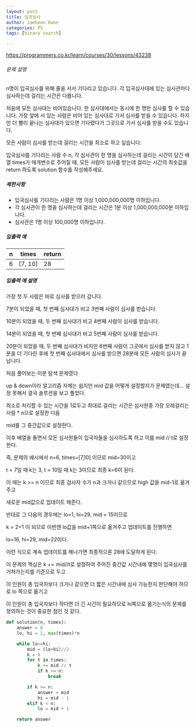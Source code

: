 ```yaml
---
layout: post
title: 입국심사
author: Jaeheon Kwon
categories: PS
tags: [binary search]

---
```


https://programmers.co.kr/learn/courses/30/lessons/43238

###### 문제 설명

n명이 입국심사를 위해 줄을 서서 기다리고 있습니다. 각 입국심사대에 있는 심사관마다 심사하는데 걸리는 시간은 다릅니다.

처음에 모든 심사대는 비어있습니다. 한 심사대에서는 동시에 한 명만 심사를 할 수 있습니다. 가장 앞에 서 있는 사람은 비어 있는 심사대로 가서 심사를 받을 수 있습니다. 하지만 더 빨리 끝나는 심사대가 있으면 기다렸다가 그곳으로 가서 심사를 받을 수도 있습니다.

모든 사람이 심사를 받는데 걸리는 시간을 최소로 하고 싶습니다.

입국심사를 기다리는 사람 수 n, 각 심사관이 한 명을 심사하는데 걸리는 시간이 담긴 배열 times가 매개변수로 주어질 때, 모든 사람이 심사를 받는데 걸리는 시간의 최솟값을 return 하도록 solution 함수를 작성해주세요.

##### 제한사항

- 입국심사를 기다리는 사람은 1명 이상 1,000,000,000명 이하입니다.
- 각 심사관이 한 명을 심사하는데 걸리는 시간은 1분 이상 1,000,000,000분 이하입니다.
- 심사관은 1명 이상 100,000명 이하입니다.

##### 입출력 예

| n    | times   | return |
| ---- | ------- | ------ |
| 6    | [7, 10] | 28     |

##### 입출력 예 설명

가장 첫 두 사람은 바로 심사를 받으러 갑니다.

7분이 되었을 때, 첫 번째 심사대가 비고 3번째 사람이 심사를 받습니다.

10분이 되었을 때, 두 번째 심사대가 비고 4번째 사람이 심사를 받습니다.

14분이 되었을 때, 첫 번째 심사대가 비고 5번째 사람이 심사를 받습니다.

20분이 되었을 때, 두 번째 심사대가 비지만 6번째 사람이 그곳에서 심사를 받지 않고 1분을 더 기다린 후에 첫 번째 심사대에서 심사를 받으면 28분에 모든 사람의 심사가 끝납니다.



처음 풀어보는 이분 탐색 문제였다

up & down이라 알고리즘 자체는 쉽지만 mid 값을 어떻게 설정할지가 문제였는데... 설정 못해서 결국 솔루션을 보고 풀었다.

최소로 처리할 수 있는 시간을 1로두고 최대로 걸리는 시간은 심사원중 가장 오래걸리는 사람 * n으로 설정한 다음

mid를 그 중간값으로 설정한다.

이후 배열을 돌면서 모든 심사원들이 입국자들을 심사하도록 하고 이를 mid // t로 설정한다.

즉, 문제의 예시에서 n=6, times=[7,10] 이므로 mid=30이고

t = 7일 때 k는 3, t = 10일 때 k는 3이므로 최종 k=6이 된다.

이 때는 k >= n 이므로 최종 검사자 수가 n과 크거나 같으므로 high 값을 mid-1로 옮겨주고

새로운 mid값으로 업데이트 해준다.

반대로 그 다음의 경우에는 lo=1, hi=29, mid = 15이므로

k = 2+1 이 되므로 이번엔 lo값을 mid+1쪽으로 옮겨주고 업데이트를 진행하면

lo=16, hi=29, mid=22이다.

이런 식으로 계속 업데이트를 해나가면 최종적으론 28에 도달하게 된다.



이 문제의 핵심은 k += mid//t로 설정하여 주어진 중간값 시간내에 몇명이 입국심사를 거쳐가는지를 기준으로 두고

이 인원이 총 입국자보다 크거나 같으면 더 짧은 시간내에 심사 가능한지 판단해야 하므로 lo 쪽으로 옮기고

이 인원이 총 입국자보다 작다면 더 긴 시간이 필요하므로 hi쪽으로 옮기는식의 문제를 정의하는 것이 중요한 점인 것 같다.


    

```python
def solution(n, times):
    answer = 0
    lo, hi = 1, max(times)*n

    while lo<=hi:
        mid = (lo+hi)//2
        k = 0
        for t in times:
            k += mid // t
            if k >= n:
                break

        if k >= n:
            answer = mid
            hi = mid - 1
        elif k < n:
            lo = mid + 1

    return answer
```